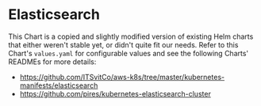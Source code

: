# Elasticsearch

This Chart is a copied and slightly modified version of existing
Helm charts that either weren't stable yet, or didn't quite fit our needs. Refer
to this Chart's `values.yaml` for configurable values and see the following
Charts' READMEs for more details:
- https://github.com/ITSvitCo/aws-k8s/tree/master/kubernetes-manifests/elasticsearch
- https://github.com/pires/kubernetes-elasticsearch-cluster
